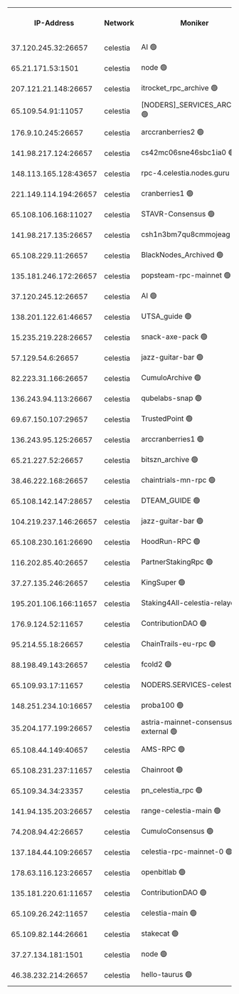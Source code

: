 


<table><tr><th>IP-Address</th><th>Network</th><th>Moniker</th><th>Latest Block Height</th><th>Earliest Block Height</th><th>Catching Up</th><th>Tx Index</th><th>Voting Power</th><th>Version</th><th>Scan Time</th></tr><tr><td>37.120.245.32:26657</td><td>celestia</td><td>AI 🟢</td><td>3751706</td><td>1</td><td>False</td><td>off</td><td>0</td><td>3.1.1</td><td>2025-01-28T01:14:07.293131911UTC</td></tr><tr><td>65.21.171.53:1501</td><td>celestia</td><td>node 🟢</td><td>3751706</td><td>1</td><td>False</td><td>on</td><td>0</td><td>3.2.0</td><td>2025-01-28T01:14:07.955541333UTC</td></tr><tr><td>207.121.21.148:26657</td><td>celestia</td><td>itrocket_rpc_archive 🟢</td><td>3751710</td><td>1</td><td>False</td><td>on</td><td>0</td><td>3.2.0</td><td>2025-01-28T01:14:30.348269650UTC</td></tr><tr><td>65.109.54.91:11057</td><td>celestia</td><td>[NODERS]_SERVICES_ARCHIVE 🟢</td><td>3742547</td><td>1</td><td>False</td><td>on</td><td>0</td><td>3.2.0</td><td>2025-01-28T01:14:59.727268626UTC</td></tr><tr><td>176.9.10.245:26657</td><td>celestia</td><td>arccranberries2 🟢</td><td>3751720</td><td>1</td><td>False</td><td>on</td><td>0</td><td>3.2.0</td><td>2025-01-28T01:15:18.799209872UTC</td></tr><tr><td>141.98.217.124:26657</td><td>celestia</td><td>cs42mc06sne46sbc1ia0 🟢</td><td>3751720</td><td>1</td><td>False</td><td>on</td><td>0</td><td>3.2.0</td><td>2025-01-28T01:15:21.675035012UTC</td></tr><tr><td>148.113.165.128:43657</td><td>celestia</td><td>rpc-4.celestia.nodes.guru 🟢</td><td>3751723</td><td>1</td><td>False</td><td>on</td><td>0</td><td>3.2.0</td><td>2025-01-28T01:15:35.184888646UTC</td></tr><tr><td>221.149.114.194:26657</td><td>celestia</td><td>cranberries1 🟢</td><td>3751724</td><td>1</td><td>False</td><td>on</td><td>0</td><td>3.2.0</td><td>2025-01-28T01:15:42.768704955UTC</td></tr><tr><td>65.108.106.168:11027</td><td>celestia</td><td>STAVR-Consensus 🟢</td><td>3751725</td><td>1</td><td>False</td><td>off</td><td>0</td><td>3.2.0</td><td>2025-01-28T01:15:45.165904557UTC</td></tr><tr><td>141.98.217.135:26657</td><td>celestia</td><td>csh1n3bm7qu8cmmojeag 🟢</td><td>3751733</td><td>1</td><td>False</td><td>on</td><td>0</td><td>3.2.0</td><td>2025-01-28T01:16:30.121236727UTC</td></tr><tr><td>65.108.229.11:26657</td><td>celestia</td><td>BlackNodes_Archived 🟢</td><td>3751734</td><td>1</td><td>False</td><td>on</td><td>0</td><td>3.1.1</td><td>2025-01-28T01:16:34.972371249UTC</td></tr><tr><td>135.181.246.172:26657</td><td>celestia</td><td>popsteam-rpc-mainnet 🟢</td><td>3751740</td><td>1</td><td>False</td><td>on</td><td>0</td><td>3.2.0</td><td>2025-01-28T01:17:10.579820814UTC</td></tr><tr><td>37.120.245.12:26657</td><td>celestia</td><td>AI 🟢</td><td>3751743</td><td>1</td><td>False</td><td>off</td><td>0</td><td>3.1.1</td><td>2025-01-28T01:17:23.214569671UTC</td></tr><tr><td>138.201.122.61:46657</td><td>celestia</td><td>UTSA_guide 🟢</td><td>3751748</td><td>1</td><td>False</td><td>on</td><td>0</td><td>3.2.0</td><td>2025-01-28T01:17:55.229525388UTC</td></tr><tr><td>15.235.219.228:26657</td><td>celestia</td><td>snack-axe-pack 🟢</td><td>3751749</td><td>1</td><td>False</td><td>off</td><td>0</td><td>3.1.1</td><td>2025-01-28T01:17:58.356343192UTC</td></tr><tr><td>57.129.54.6:26657</td><td>celestia</td><td>jazz-guitar-bar 🟢</td><td>3751750</td><td>1</td><td>False</td><td>off</td><td>0</td><td>3.1.1</td><td>2025-01-28T01:18:06.841965778UTC</td></tr><tr><td>82.223.31.166:26657</td><td>celestia</td><td>CumuloArchive 🟢</td><td>3751751</td><td>1</td><td>False</td><td>on</td><td>0</td><td>3.2.0</td><td>2025-01-28T01:18:13.418046773UTC</td></tr><tr><td>136.243.94.113:26667</td><td>celestia</td><td>qubelabs-snap 🟢</td><td>3751755</td><td>1</td><td>False</td><td>on</td><td>0</td><td>3.2.0</td><td>2025-01-28T01:18:30.380016663UTC</td></tr><tr><td>69.67.150.107:29657</td><td>celestia</td><td>TrustedPoint 🟢</td><td>3751757</td><td>1</td><td>False</td><td>on</td><td>0</td><td>3.2.0</td><td>2025-01-28T01:18:41.283191176UTC</td></tr><tr><td>136.243.95.125:26657</td><td>celestia</td><td>arccranberries1 🟢</td><td>3751766</td><td>1</td><td>False</td><td>on</td><td>0</td><td>3.2.0</td><td>2025-01-28T01:19:28.904195221UTC</td></tr><tr><td>65.21.227.52:26657</td><td>celestia</td><td>bitszn_archive 🟢</td><td>3751767</td><td>1</td><td>False</td><td>on</td><td>0</td><td>3.0.2</td><td>2025-01-28T01:19:33.705033482UTC</td></tr><tr><td>38.46.222.168:26657</td><td>celestia</td><td>chaintrials-mn-rpc 🟢</td><td>3751767</td><td>1</td><td>False</td><td>on</td><td>0</td><td>3.2.0</td><td>2025-01-28T01:19:34.496802318UTC</td></tr><tr><td>65.108.142.147:28657</td><td>celestia</td><td>DTEAM_GUIDE 🟢</td><td>3751775</td><td>1</td><td>False</td><td>on</td><td>0</td><td>3.2.0</td><td>2025-01-28T01:20:14.189305109UTC</td></tr><tr><td>104.219.237.146:26657</td><td>celestia</td><td>jazz-guitar-bar 🟢</td><td>3751777</td><td>1</td><td>False</td><td>off</td><td>0</td><td>3.1.1</td><td>2025-01-28T01:20:23.426707851UTC</td></tr><tr><td>65.108.230.161:26690</td><td>celestia</td><td>HoodRun-RPC 🟢</td><td>2371494</td><td>1537165</td><td>False</td><td>off</td><td>0</td><td>1.9.0</td><td>2025-01-28T01:20:20.679054596UTC</td></tr><tr><td>116.202.85.40:26657</td><td>celestia</td><td>PartnerStakingRpc 🟢</td><td>2371494</td><td>1588231</td><td>False</td><td>on</td><td>0</td><td>1.9.0</td><td>2025-01-28T01:14:18.514234484UTC</td></tr><tr><td>37.27.135.246:26657</td><td>celestia</td><td>KingSuper 🟢</td><td>2371494</td><td>1814358</td><td>False</td><td>off</td><td>0</td><td>1.3.0</td><td>2025-01-28T01:15:04.160236370UTC</td></tr><tr><td>195.201.106.166:11657</td><td>celestia</td><td>Staking4All-celestia-relayer 🟢</td><td>3751784</td><td>2399575</td><td>False</td><td>off</td><td>0</td><td>3.0.2</td><td>2025-01-28T01:20:59.412561778UTC</td></tr><tr><td>176.9.124.52:11657</td><td>celestia</td><td>ContributionDAO 🟢</td><td>3751767</td><td>2419178</td><td>False</td><td>on</td><td>0</td><td>3.1.1</td><td>2025-01-28T01:19:31.264680242UTC</td></tr><tr><td>95.214.55.18:26657</td><td>celestia</td><td>ChainTrails-eu-rpc 🟢</td><td>3751781</td><td>2832001</td><td>False</td><td>on</td><td>0</td><td>3.2.0</td><td>2025-01-28T01:20:46.347514098UTC</td></tr><tr><td>88.198.49.143:26657</td><td>celestia</td><td>fcold2 🟢</td><td>3751744</td><td>3174774</td><td>False</td><td>on</td><td>0</td><td>3.2.0</td><td>2025-01-28T01:17:28.288712808UTC</td></tr><tr><td>65.109.93.17:11657</td><td>celestia</td><td>NODERS.SERVICES-celestia 🟢</td><td>3751745</td><td>3188251</td><td>False</td><td>on</td><td>0</td><td>3.2.0</td><td>2025-01-28T01:17:38.461074988UTC</td></tr><tr><td>148.251.234.10:16657</td><td>celestia</td><td>proba100 🟢</td><td>3368357</td><td>3197687</td><td>False</td><td>off</td><td>0</td><td>3.2.0</td><td>2025-01-28T01:16:25.637377870UTC</td></tr><tr><td>35.204.177.199:26657</td><td>celestia</td><td>astria-mainnet-consensus-external 🟢</td><td>3751721</td><td>3408001</td><td>False</td><td>off</td><td>0</td><td>3.2.0</td><td>2025-01-28T01:15:28.123180346UTC</td></tr><tr><td>65.108.44.149:40657</td><td>celestia</td><td>AMS-RPC 🟢</td><td>3751743</td><td>3435274</td><td>False</td><td>on</td><td>0</td><td>3.2.0</td><td>2025-01-28T01:17:23.595462126UTC</td></tr><tr><td>65.108.231.237:11657</td><td>celestia</td><td>Chainroot 🟢</td><td>3751720</td><td>3481451</td><td>False</td><td>on</td><td>0</td><td>3.2.0</td><td>2025-01-28T01:15:19.222513496UTC</td></tr><tr><td>65.109.34.34:23357</td><td>celestia</td><td>pn_celestia_rpc 🟢</td><td>3751740</td><td>3630779</td><td>False</td><td>on</td><td>0</td><td>3.2.0</td><td>2025-01-28T01:17:10.119900108UTC</td></tr><tr><td>141.94.135.203:26657</td><td>celestia</td><td>range-celestia-main 🟢</td><td>3751708</td><td>3645306</td><td>False</td><td>off</td><td>0</td><td>3.2.0</td><td>2025-01-28T01:14:20.895169308UTC</td></tr><tr><td>74.208.94.42:26657</td><td>celestia</td><td>CumuloConsensus 🟢</td><td>3751725</td><td>3646001</td><td>False</td><td>on</td><td>0</td><td>3.2.0</td><td>2025-01-28T01:15:45.948153350UTC</td></tr><tr><td>137.184.44.109:26657</td><td>celestia</td><td>celestia-rpc-mainnet-0 🟢</td><td>3751745</td><td>3686270</td><td>False</td><td>on</td><td>0</td><td>3.2.0</td><td>2025-01-28T01:17:38.027342204UTC</td></tr><tr><td>178.63.116.123:26657</td><td>celestia</td><td>openbitlab 🟢</td><td>3751709</td><td>3706589</td><td>False</td><td>on</td><td>0</td><td>3.1.1</td><td>2025-01-28T01:14:23.385906903UTC</td></tr><tr><td>135.181.220.61:11657</td><td>celestia</td><td>ContributionDAO 🟢</td><td>3751733</td><td>3735867</td><td>False</td><td>off</td><td>0</td><td>3.1.1</td><td>2025-01-28T01:16:32.489384456UTC</td></tr><tr><td>65.109.26.242:11657</td><td>celestia</td><td>celestia-main 🟢</td><td>3751751</td><td>3739250</td><td>False</td><td>on</td><td>0</td><td>3.2.0</td><td>2025-01-28T01:18:13.816756563UTC</td></tr><tr><td>65.109.82.144:26661</td><td>celestia</td><td>stakecat 🟢</td><td>3751745</td><td>3740001</td><td>False</td><td>on</td><td>0</td><td>3.0.2</td><td>2025-01-28T01:17:37.084741858UTC</td></tr><tr><td>37.27.134.181:1501</td><td>celestia</td><td>node 🟢</td><td>3751728</td><td>3744837</td><td>False</td><td>off</td><td>0</td><td>3.0.2</td><td>2025-01-28T01:16:04.920225717UTC</td></tr><tr><td>46.38.232.214:26657</td><td>celestia</td><td>hello-taurus 🟢</td><td>3751706</td><td>3749528</td><td>False</td><td>off</td><td>0</td><td>3.2.0</td><td>2025-01-28T01:14:07.587024917UTC</td></tr></table>